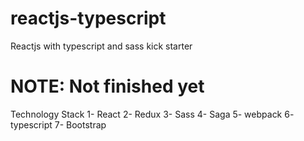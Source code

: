 # reactjs-typescript
Reactjs with typescript and sass kick starter

# NOTE: Not finished yet

Technology Stack
1- React
2- Redux
3- Sass
4- Saga
5- webpack
6- typescript
7- Bootstrap
